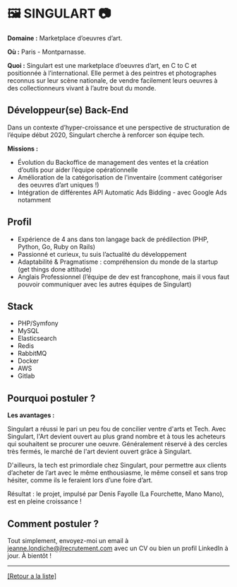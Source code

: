 # 🖼️ SINGULART 📷

**Domaine :**  Marketplace d’oeuvres d’art.

**Où :** Paris - Montparnasse.

**Quoi :** Singulart est une marketplace d’oeuvres d’art, en C to C et positionnée à l’international. Elle permet à des peintres et photographes reconnus sur leur scène nationale, de vendre facilement leurs oeuvres à des collectionneurs vivant à l’autre bout du monde.

## Développeur(se) Back-End

Dans un contexte d’hyper-croissance et une perspective de structuration de l’équipe début 2020, Singulart cherche à renforcer son équipe tech.

**Missions :**

* Évolution du Backoffice de management des ventes et la création d’outils pour aider l’équipe opérationnelle
* Amélioration de la catégorisation de l'inventaire (comment catégoriser des oeuvres d’art uniques !)
* Intégration de différentes API Automatic Ads Bidding - avec Google Ads notamment

## Profil

* Expérience de 4 ans dans ton langage back de prédilection (PHP, Python, Go, Ruby on Rails)
* Passionné et curieux, tu suis l’actualité du développement
* Adaptabilité & Pragmatisme : compréhension du monde de la startup (get things done attitude)
* Anglais Professionnel (l’équipe de dev est francophone, mais il vous faut pouvoir communiquer avec les autres équipes de Singulart)

## Stack

* PHP/Symfony 
* MySQL
* Elasticsearch
* Redis
* RabbitMQ
* Docker
* AWS
* Gitlab

## Pourquoi postuler ?

**Les avantages :** 

Singulart a réussi le pari un peu fou de concilier ventre d'arts et Tech. Avec Singulart, l'Art devient ouvert au plus grand nombre et à tous les acheteurs qui souhaitent se procurer une oeuvre. Généralement réservé à des cercles très fermés, le marché de l'art devient ouvert grâce à Singulart.

D'ailleurs, la tech est primordiale chez Singulart, pour permettre aux clients d’acheter de l’art avec le même enthousiasme, le même conseil et sans trop hésiter, comme ils le feraient lors d’une foire d’art.

Résultat : le projet, impulsé par Denis Fayolle (La Fourchette, Mano Mano), est en pleine croissance ! 

## Comment postuler ?

Tout simplement, envoyez-moi un email à jeanne.londiche@jlrecrutement.com avec un CV ou bien un profil LinkedIn à jour. À bientôt ! 

----
<a href="https://github.com/jlondiche/job-board-php/blob/master/README.md">[Retour a la liste]</a>